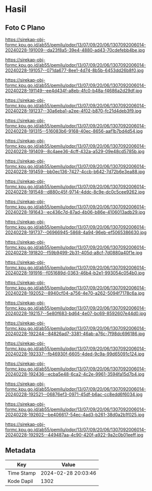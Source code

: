 # Hasil

## Foto C Plano

https://sirekap-obj-formc.kpu.go.id/ab55/pemilu/pdpr/13/07/09/20/06/1307092006014-20240228-191009--da23f8a5-39e4-4880-ad43-70cdefebb4be.jpg

https://sirekap-obj-formc.kpu.go.id/ab55/pemilu/pdpr/13/07/09/20/06/1307092006014-20240228-191057--071da677-8ee1-4d74-8b5b-6453dd26b8f0.jpg

https://sirekap-obj-formc.kpu.go.id/ab55/pemilu/pdpr/13/07/09/20/06/1307092006014-20240228-191149--ee4d434f-a8eb-4fc0-b48a-f4686a2d29df.jpg

https://sirekap-obj-formc.kpu.go.id/ab55/pemilu/pdpr/13/07/09/20/06/1307092006014-20240228-191237--30a6eba1-a2ee-4f02-b870-fc21d4deb3f9.jpg

https://sirekap-obj-formc.kpu.go.id/ab55/pemilu/pdpr/13/07/09/20/06/1307092006014-20240228-191315--516083b6-9168-40ec-8656-aaf1b7bd4d54.jpg

https://sirekap-obj-formc.kpu.go.id/ab55/pemilu/pdpr/13/07/09/20/06/1307092006014-20240228-191409--8c4aee36-4cff-432a-a529-09e48cd5785b.jpg

https://sirekap-obj-formc.kpu.go.id/ab55/pemilu/pdpr/13/07/09/20/06/1307092006014-20240228-191459--bb0ec136-7427-4ccb-b642-7d72b6e3ea88.jpg

https://sirekap-obj-formc.kpu.go.id/ab55/pemilu/pdpr/13/07/09/20/06/1307092006014-20240228-191548--d880c45f-9714-4ddc-8c9e-dc0c5cee9262.jpg

https://sirekap-obj-formc.kpu.go.id/ab55/pemilu/pdpr/13/07/09/20/06/1307092006014-20240228-191643--ec436c7d-87ad-4b06-b86e-4106013adb29.jpg

https://sirekap-obj-formc.kpu.go.id/ab55/pemilu/pdpr/13/07/09/20/06/1307092006014-20240228-191737--06966945-5868-4a94-96eb-ef5065386630.jpg

https://sirekap-obj-formc.kpu.go.id/ab55/pemilu/pdpr/13/07/09/20/06/1307092006014-20240228-191820--f59b9499-2b31-405d-a8cf-7d0880a40f1e.jpg

https://sirekap-obj-formc.kpu.go.id/ab55/pemilu/pdpr/13/07/09/20/06/1307092006014-20240228-191916--f051689d-0363-46b4-b2e1-993054c054b0.jpg

https://sirekap-obj-formc.kpu.go.id/ab55/pemilu/pdpr/13/07/09/20/06/1307092006014-20240228-192052--8940cf04-a756-4e70-a262-5094f7178c6a.jpg

https://sirekap-obj-formc.kpu.go.id/ab55/pemilu/pdpr/13/07/09/20/06/1307092006014-20240228-192157--5e80f683-bd64-4e07-bc69-8592607e44d0.jpg

https://sirekap-obj-formc.kpu.go.id/ab55/pemilu/pdpr/13/07/09/20/06/1307092006014-20240228-192244--84826ad7-3381-46ab-a76c-7f98dc696186.jpg

https://sirekap-obj-formc.kpu.go.id/ab55/pemilu/pdpr/13/07/09/20/06/1307092006014-20240228-192337--fb46930f-6605-4ded-9c9a-99d65091c124.jpg

https://sirekap-obj-formc.kpu.go.id/ab55/pemilu/pdpr/13/07/09/20/06/1307092006014-20240228-192436--ecba5e48-6ca2-4c2e-9961-3594fa15d7b4.jpg

https://sirekap-obj-formc.kpu.go.id/ab55/pemilu/pdpr/13/07/09/20/06/1307092006014-20240228-192521--06876ef3-0971-45df-b6ac-cc8edd6f6034.jpg

https://sirekap-obj-formc.kpu.go.id/ab55/pemilu/pdpr/13/07/09/20/06/1307092006014-20240228-192602--be406617-54ec-4ad3-b261-38d0a2b1f025.jpg

https://sirekap-obj-formc.kpu.go.id/ab55/pemilu/pdpr/13/07/09/20/06/1307092006014-20240228-192925--449487aa-4c90-420f-a922-9a2c0b01eeff.jpg


## Metadata

| Key        | Value               |
| ---------- | ------------------- |
| Time Stamp | 2024-02-28 20:03:46 |
| Kode Dapil | 1302                |




